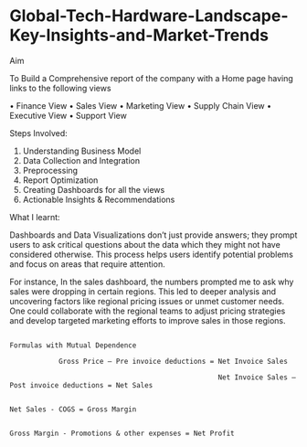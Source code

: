 # Global-Tech-Hardware-Landscape-Key-Insights-and-Market-Trends

Aim

To Build a Comprehensive report of the company with a Home page having links to the following views

•	Finance View
•	Sales View
•	Marketing View
•	Supply Chain View
•	Executive View
•	Support View

Steps Involved: 

1. Understanding Business Model
2. Data Collection and Integration
3. Preprocessing
4. Report Optimization
5. Creating Dashboards for all the views
6. Actionable Insights & Recommendations

What I learnt:

Dashboards and Data Visualizations don’t just provide answers; they prompt users to ask critical questions about the data which they might not have considered otherwise. 
This process helps users identify potential problems and focus on areas that require attention.

For instance, 
In the sales dashboard, the numbers prompted me to ask why sales were dropping in certain regions. 
This led to deeper analysis and uncovering factors like regional pricing issues or unmet customer needs. 
One could collaborate with the regional teams to adjust pricing strategies and develop targeted marketing efforts to improve sales in those regions.









                                                                                      Formulas with Mutual Dependence

                Gross Price – Pre invoice deductions = Net Invoice Sales

                                                       Net Invoice Sales – Post invoice deductions = Net Sales

                                                                                                     Net Sales - COGS = Gross Margin
  
                                                                                                                        Gross Margin - Promotions & other expenses = Net Profit

                                                                                     
